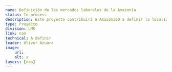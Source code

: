 ```yaml
---
name: Definición de los mercados laborales de la Amazonía
status: In process
description: Este proyecto contribuirá a Amazon360 a definir la localización y principales indicadores de los empleos contemplados en la región amazónica
type: Proyecto
division: LMK
link: nan
technical: A definir
leader: Oliver Azuara
image: 
    url: 
    alt: x
layers: [nan]
---
```

    